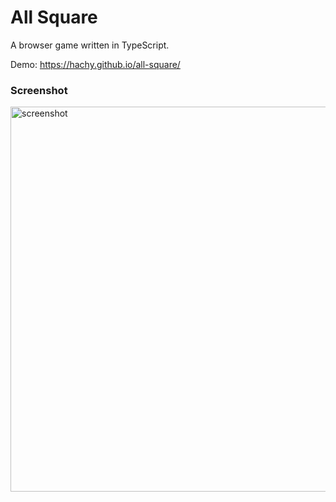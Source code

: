 # All Square

A browser game written in TypeScript.

Demo: https://hachy.github.io/all-square/

### Screenshot

<img width="616" alt="screenshot" src="https://user-images.githubusercontent.com/1613863/87679885-b3573180-c7b7-11ea-9db0-1eec2af48077.png">

